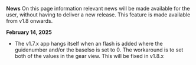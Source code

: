 **News**
On this page information relevant news will be made available for the user, without having to deliver a new release. This feature is made available from v1.8 onwards.

**February 14, 2025**
* The v1.7.x app hangs itself when an flash is added where the guidenumber and/or the baseIso is set to 0. The workaround is to set both of the values in the gear view. This will be fixed in v1.8.x